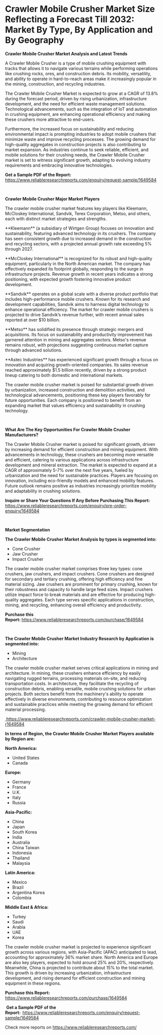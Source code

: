 <p><h1>Crawler Mobile Crusher Market Size Reflecting a Forecast Till 2032: Market By Type, By Application and By Geography</h1></p><p><strong>Crawler Mobile Crusher Market Analysis and Latest Trends</strong></p>
<p><p>A Crawler Mobile Crusher is a type of mobile crushing equipment with tracks that allows it to navigate various terrains while performing operations like crushing rocks, ores, and construction debris. Its mobility, versatility, and ability to operate in hard-to-reach areas make it increasingly popular in the mining, construction, and recycling industries.</p><p>The Crawler Mobile Crusher Market is expected to grow at a CAGR of 13.8% during the forecast period, driven by rising urbanization, infrastructure development, and the need for efficient waste management solutions. Technological advancements, such as the integration of IoT and automation in crushing equipment, are enhancing operational efficiency and making these crushers more attractive to end-users.</p><p>Furthermore, the increased focus on sustainability and reducing environmental impact is prompting industries to adopt mobile crushers that minimize waste and improve recycling processes. The growing demand for high-quality aggregates in construction projects is also contributing to market expansion. As industries continue to seek reliable, efficient, and mobile solutions for their crushing needs, the Crawler Mobile Crusher market is set to witness significant growth, adapting to evolving industry requirements and embracing innovative technologies.</p></p>
<p><strong>Get a Sample PDF of the Report:&nbsp;</strong> <a href="https://www.reliableresearchreports.com/enquiry/request-sample/1649584?utm_campaign=2199&utm_medium=2&utm_source=Github&utm_content=ia&utm_term=18022025&utm_id=crawler-mobile-crusher">https://www.reliableresearchreports.com/enquiry/request-sample/1649584</a></p>
<p>&nbsp;</p>
<p><strong>Crawler Mobile Crusher Major Market Players</strong></p>
<p><p>The crawler mobile crusher market features key players like Kleemann, McCloskey International, Sandvik, Terex Corporation, Metso, and others, each with distinct market strategies and strengths.</p><p>**Kleemann** (a subsidiary of Wirtgen Group) focuses on innovation and sustainability, featuring advanced technology in its crushers. The company has seen consistent growth due to increased demand in the construction and recycling sectors, with a projected annual growth rate exceeding 5% through 2027.</p><p>**McCloskey International** is recognized for its robust and high-quality equipment, particularly in the North American market. The company has effectively expanded its footprint globally, responding to the surge in infrastructure projects. Revenue growth in recent years indicates a strong positioning, with expected growth fostering innovative product development.</p><p>**Sandvik** operates on a global scale with a diverse product portfolio that includes high-performance mobile crushers. Known for its research and development capabilities, Sandvik aims to harness digital technology to enhance operational efficiency. The market for crawler mobile crushers is projected to drive Sandvik’s revenue further, with recent annual sales reported at over $10 billion.</p><p>**Metso** has solidified its presence through strategic mergers and acquisitions. Its focus on sustainability and productivity improvement has garnered attention in mining and aggregates sectors. Metso's revenue remains robust, with projections suggesting continuous market capture through advanced solutions.</p><p>**Astec Industries** has experienced significant growth through a focus on innovation and acquiring growth-oriented companies. Its sales revenue reached approximately $1.5 billion recently, driven by a strong product lineup catering to both domestic and international markets.</p><p>The crawler mobile crusher market is poised for substantial growth driven by urbanization, increased construction and demolition activities, and technological advancements, positioning these key players favorably for future opportunities. Each company is positioned to benefit from an expanding market that values efficiency and sustainability in crushing technology.</p></p>
<p>&nbsp;</p>
<p><strong>What Are The Key Opportunities For Crawler Mobile Crusher Manufacturers?</strong></p>
<p><p>The Crawler Mobile Crusher market is poised for significant growth, driven by increasing demand for efficient construction and mining equipment. With advancements in technology, these crushers are becoming more versatile and efficient, catering to various applications across infrastructure development and mineral extraction. The market is expected to expand at a CAGR of approximately 5-7% over the next five years, fueled by urbanization and the need for sustainable practices. Players are focusing on innovation, including eco-friendly models and enhanced mobility features. Future outlook remains positive as industries increasingly prioritize mobility and adaptability in crushing solutions.</p></p>
<p><strong>Inquire or Share Your Questions If Any Before Purchasing This Report:</strong> <a href="https://www.reliableresearchreports.com/enquiry/pre-order-enquiry/1649584?utm_campaign=2199&utm_medium=2&utm_source=Github&utm_content=ia&utm_term=18022025&utm_id=crawler-mobile-crusher">https://www.reliableresearchreports.com/enquiry/pre-order-enquiry/1649584</a></p>
<p>&nbsp;</p>
<p><strong>Market Segmentation</strong></p>
<p><strong>The Crawler Mobile Crusher Market Analysis by types is segmented into:</strong></p>
<p><ul><li>Cone Crusher</li><li>Jaw Crusher</li><li>Impact Crusher</li></ul></p>
<p><p>The crawler mobile crusher market comprises three key types: cone crushers, jaw crushers, and impact crushers. Cone crushers are designed for secondary and tertiary crushing, offering high efficiency and fine material sizing. Jaw crushers are prominent for primary crushing, known for their robustness and capacity to handle large feed sizes. Impact crushers utilize impact force to break materials and are effective for producing high-quality aggregates. Each type serves specific applications in construction, mining, and recycling, enhancing overall efficiency and productivity.</p></p>
<p><strong>Purchase this Report:&nbsp;</strong><a href="https://www.reliableresearchreports.com/purchase/1649584?utm_campaign=2199&utm_medium=2&utm_source=Github&utm_content=ia&utm_term=18022025&utm_id=crawler-mobile-crusher">https://www.reliableresearchreports.com/purchase/1649584</a></p>
<p>&nbsp;</p>
<p><strong>The Crawler Mobile Crusher Market Industry Research by Application is segmented into:</strong></p>
<p><ul><li>Mining</li><li>Architecture</li></ul></p>
<p><p>The crawler mobile crusher market serves critical applications in mining and architecture. In mining, these crushers enhance efficiency by easily navigating rugged terrains, processing materials on-site, and reducing transportation costs. In architecture, they facilitate the recycling of construction debris, enabling versatile, mobile crushing solutions for urban projects. Both sectors benefit from the machinery's ability to operate effectively in diverse environments, contributing to resource optimization and sustainable practices while meeting the growing demand for efficient material processing.</p></p>
<p><a href="https://www.reliableresearchreports.com/crawler-mobile-crusher-market-r1649584?utm_campaign=2199&utm_medium=2&utm_source=Github&utm_content=ia&utm_term=18022025&utm_id=crawler-mobile-crusher">&nbsp;https://www.reliableresearchreports.com/crawler-mobile-crusher-market-r1649584</a></p>
<p><strong>In terms of Region, the Crawler Mobile Crusher Market Players available by Region are:</strong></p>
<p>
    <p> <strong> North America: </strong>
        <ul>
            <li>United States</li>
            <li>Canada</li>
        </ul>
        </p> 
    <p> <strong> Europe: </strong>
        <ul>
            <li>Germany</li>
            <li>France</li>
            <li>U.K.</li>
            <li>Italy</li>
            <li>Russia</li>
        </ul>
        </p> 
    <p> <strong> Asia-Pacific: </strong>
        <ul>
            <li>China</li>
            <li>Japan</li>
            <li>South Korea</li>
            <li>India</li>
            <li>Australia</li>
            <li>China Taiwan</li>
            <li>Indonesia</li>
            <li>Thailand</li>
            <li>Malaysia</li>
        </ul>
        </p> 
    <p> <strong> Latin America: </strong>
        <ul>
            <li>Mexico</li>
            <li>Brazil</li>
            <li>Argentina Korea</li>
            <li>Colombia</li>
        </ul>
        </p> 
    <p> <strong> Middle East & Africa: </strong>
        <ul>
            <li>Turkey</li>
            <li>Saudi</li>
            <li>Arabia</li>
            <li>UAE</li>
            <li>Korea</li>
        </ul>
    </p>
    </p>
<p><p>The crawler mobile crusher market is projected to experience significant growth across various regions, with Asia-Pacific (APAC) anticipated to lead, accounting for approximately 36% market share. North America and Europe are also key players, expected to hold around 25% and 20%, respectively. Meanwhile, China is projected to contribute about 15% to the total market. This growth is driven by increasing urbanization, infrastructure development, and rising demand for efficient construction and mining equipment in these regions.</p></p>
<p><strong>Purchase this Report: </strong><a href="https://www.reliableresearchreports.com/purchase/1649584?utm_campaign=2199&utm_medium=2&utm_source=Github&utm_content=ia&utm_term=18022025&utm_id=crawler-mobile-crusher">https://www.reliableresearchreports.com/purchase/1649584</a></p>
<p>&nbsp;<strong>Get a Sample PDF of the Report:&nbsp;&nbsp;</strong><a href="https://www.reliableresearchreports.com/enquiry/request-sample/1649584?utm_campaign=2199&utm_medium=2&utm_source=Github&utm_content=ia&utm_term=18022025&utm_id=crawler-mobile-crusher">https://www.reliableresearchreports.com/enquiry/request-sample/1649584</a></p>
<p><strong></strong></p>
<p>Check more reports on <a href="https://www.reliableresearchreports.com/?utm_campaign=2199&utm_medium=2&utm_source=Github&utm_content=ia&utm_term=18022025&utm_id=crawler-mobile-crusher">https://www.reliableresearchreports.com/</a></p>